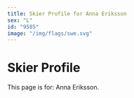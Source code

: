 ```yaml
---
title: Skier Profile for Anna Eriksson
sex: "L"
id: "9585"
image: "/img/flags/swe.svg" 
---
```


# Skier Profile

This page is for: Anna Eriksson.
    